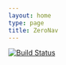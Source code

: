 ```yaml
---
layout: home
type: page
title: ZeroNav
---
```


[![Build Status](https://travis-ci.org/zeroNav/zeronav.github.io.svg?branch=source)](https://travis-ci.org/zeroNav/zeronav.github.io)